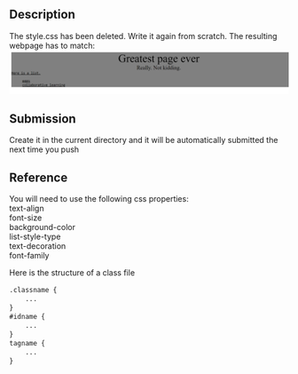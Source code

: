 ## Description

The style.css has been deleted. Write it again from scratch. The resulting webpage has to match:
![goal](screenshot.png)

## Submission

Create it in the current directory and it will be automatically submitted the next time you push

## Reference

You will need to use the following css properties:  
text-align  
font-size  
background-color  
list-style-type  
text-decoration  
font-family

Here is the structure of a class file

```
.classname {
    ...
}
#idname {
    ...
}
tagname {
    ...
}
```
